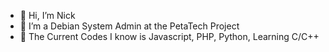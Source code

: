 - 👋 Hi, I’m Nick
- 👀 I’m a Debian System Admin at the PetaTech Project
- 🌱 The Current Codes I know is Javascript, PHP, Python, Learning C/C++

<!---
WuskieFTW1113/WuskieFTW1113 is a ✨ special ✨ repository because its `README.md` (this file) appears on your GitHub profile.
You can click the Preview link to take a look at your changes.
--->
